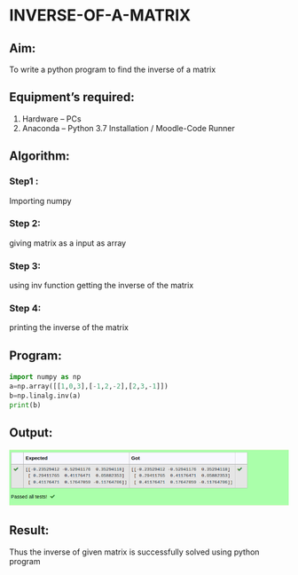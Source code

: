 # INVERSE-OF-A-MATRIX
## Aim:
To write a python program to find the inverse of a matrix
## Equipment’s required:
1. 	Hardware – PCs
2. 	Anaconda – Python 3.7 Installation / Moodle-Code Runner
## Algorithm:
### Step1 :
Importing numpy
### Step 2: 
giving matrix as a input as array
### Step 3: 
using inv function getting the inverse of the matrix
### Step 4: 
printing the inverse of the matrix

## Program:
```py
import numpy as np
a=np.array([[1,0,3],[-1,2,-2],[2,3,-1]])
b=np.linalg.inv(a)
print(b)
```
## Output:
![output](/output.png)
## Result:
Thus the inverse of given matrix is successfully solved using python program

